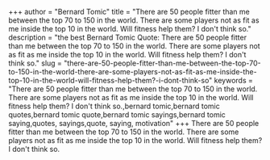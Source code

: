 +++
author = "Bernard Tomic"
title = "There are 50 people fitter than me between the top 70 to 150 in the world. There are some players not as fit as me inside the top 10 in the world. Will fitness help them? I don't think so."
description = "the best Bernard Tomic Quote: There are 50 people fitter than me between the top 70 to 150 in the world. There are some players not as fit as me inside the top 10 in the world. Will fitness help them? I don't think so."
slug = "there-are-50-people-fitter-than-me-between-the-top-70-to-150-in-the-world-there-are-some-players-not-as-fit-as-me-inside-the-top-10-in-the-world-will-fitness-help-them?-i-dont-think-so"
keywords = "There are 50 people fitter than me between the top 70 to 150 in the world. There are some players not as fit as me inside the top 10 in the world. Will fitness help them? I don't think so.,bernard tomic,bernard tomic quotes,bernard tomic quote,bernard tomic sayings,bernard tomic saying,quotes, sayings,quote, saying, motivation"
+++
There are 50 people fitter than me between the top 70 to 150 in the world. There are some players not as fit as me inside the top 10 in the world. Will fitness help them? I don't think so.
